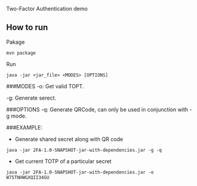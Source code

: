 Two-Factor Authentication demo

How to run
-------------

Pakage
```
mvn package
```

Run

```
java -jar <jar_file> <MODES> [OPTIONS]

```
###MODES
-o: Get valid TOPT.

-g: Generate serect.

###OPTIONS
-q: Generate QRCode, can only be used in conjunction with -g mode.


###EXAMPLE:

- Generate shared secret along with QR code

`java -jar 2FA-1.0-SNAPSHOT-jar-with-dependencies.jar -g -q`

- Get current TOTP of a particular secret

`java -jar 2FA-1.0-SNAPSHOT-jar-with-dependencies.jar -o W75TNHWGXQII34GU`

```


